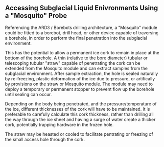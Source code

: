 ## Accessing Subglacial Liquid Enivronments Using a "Mosquito" Probe

Referencing the ARD3 / Borebots drilling architecture, a "Mosquito" module could be fitted to a borebot, drill head, or other device capable of traversing a borehole, in order to perform the final penetration into the subglacial environment. 

This has the potential to allow a permanent ice cork to remain in place at the bottom of the borehole. A thin (relative to the bore diameter) tubular or telescoping tubular "straw" capable of penetrating the cork can be extended from the Mosquito module and can extract samples from the subglacial environment. After sample extraction, the hole is sealed naturally by re-freezing, plastic deformation of the ice due to pressure, or artifically by provisions on the straw or Mosquito module. The module may need to deploy a temporary or permanent stopper to prevent flow up the borehole until sealing can occur. 

Depending on the body being penetrated, and the pressure/temperature of the ice, different thicknesses of the cork will have to be maintained. It is preferable to carefully calculate this cork thickness, rather than drilling all the way through the ice sheet and having a surge of water create a thicker cork, potentially trapping hardware in the frozen hole. 

The straw may be heasted or cooled to facilitate pentrating or freezing of the small access hole through the cork. 

